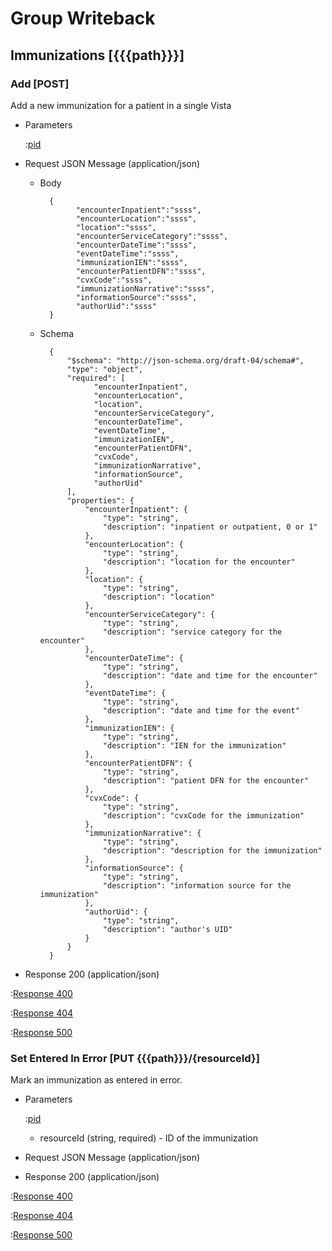 # Group Writeback

## Immunizations [{{{path}}}]

### Add [POST]

Add a new immunization for a patient in a single Vista

+ Parameters

    :[pid]({{{common}}}/parameters/pid.md)


+ Request JSON Message (application/json)

    + Body

            {
                  "encounterInpatient":"ssss",
                  "encounterLocation":"ssss",
                  "location":"ssss",
                  "encounterServiceCategory":"ssss",
                  "encounterDateTime":"ssss",
                  "eventDateTime":"ssss",
                  "immunizationIEN":"ssss",
                  "encounterPatientDFN":"ssss",
                  "cvxCode":"ssss",
                  "immunizationNarrative":"ssss",
                  "informationSource":"ssss",
                  "authorUid":"ssss"
            }

    + Schema

            {
                "$schema": "http://json-schema.org/draft-04/schema#",
                "type": "object",
                "required": [
                      "encounterInpatient",
                      "encounterLocation",
                      "location",
                      "encounterServiceCategory",
                      "encounterDateTime",
                      "eventDateTime",
                      "immunizationIEN",
                      "encounterPatientDFN",
                      "cvxCode",
                      "immunizationNarrative",
                      "informationSource",
                      "authorUid"
                ],
                "properties": {
                    "encounterInpatient": {
                        "type": "string",
                        "description": "inpatient or outpatient, 0 or 1"
                    },
                    "encounterLocation": {
                        "type": "string",
                        "description": "location for the encounter"
                    },
                    "location": {
                        "type": "string",
                        "description": "location"
                    },
                    "encounterServiceCategory": {
                        "type": "string",
                        "description": "service category for the encounter"
                    },
                    "encounterDateTime": {
                        "type": "string",
                        "description": "date and time for the encounter"
                    },
                    "eventDateTime": {
                        "type": "string",
                        "description": "date and time for the event"
                    },
                    "immunizationIEN": {
                        "type": "string",
                        "description": "IEN for the immunization"
                    },
                    "encounterPatientDFN": {
                        "type": "string",
                        "description": "patient DFN for the encounter"
                    },
                    "cvxCode": {
                        "type": "string",
                        "description": "cvxCode for the immunization"
                    },
                    "immunizationNarrative": {
                        "type": "string",
                        "description": "description for the immunization"
                    },
                    "informationSource": {
                        "type": "string",
                        "description": "information source for the immunization"
                    },
                    "authorUid": {
                        "type": "string",
                        "description": "author's UID"
                    }
                }
            }

+ Response 200 (application/json)

:[Response 400]({{{common}}}/responses/400.md)

:[Response 404]({{{common}}}/responses/404.md)

:[Response 500]({{{common}}}/responses/500.md)


### Set Entered In Error [PUT {{{path}}}/{resourceId}]

Mark an immunization as entered in error.

+ Parameters

    :[pid]({{{common}}}/parameters/pid.md)

    + resourceId (string, required) - ID of the immunization

+ Request JSON Message (application/json)

+ Response 200 (application/json)

:[Response 400]({{{common}}}/responses/400.md)

:[Response 404]({{{common}}}/responses/404.md)

:[Response 500]({{{common}}}/responses/500.md)
